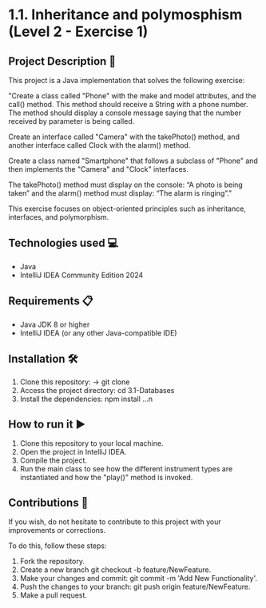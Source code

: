 
# 1.1. Inheritance and polymosphism (Level 2 - Exercise 1)

## Project Description 📄

This project is a Java implementation that solves the following exercise:

"Create a class called "Phone" with the make and model attributes, and the call() method. This method should receive a String with a phone number. The method should display a console message saying that the number received by parameter is being called. 

Create an interface called "Camera" with the takePhoto() method, and another interface called Clock with the alarm() method.

Create a class named "Smartphone" that follows a subclass of "Phone" and then implements the "Camera" and "Clock" interfaces.

The takePhoto() method must display on the console: “A photo is being taken” and the alarm() method must display: “The alarm is ringing”." 

This exercise focuses on object-oriented principles such as inheritance, interfaces, and polymorphism.






## Technologies used 💻

- Java
- IntelliJ IDEA Community Edition 2024
 

## Requirements 📋

- Java JDK 8 or higher
- IntelliJ IDEA (or any other Java-compatible IDE)
## Installation 🛠️

1. Clone this repository: -> git clone
2. Access the project directory: cd 3.1-Databases
3. Install the dependencies: npm install …n 
## How to run it ▶️

1. Clone this repository to your local machine.
2. Open the project in IntelliJ IDEA.
3. Compile the project.
4. Run the main class to see how the different instrument types are instantiated and how the "play()" method is invoked.
## Contributions 🤝

If you wish, do not hesitate to contribute to this project with your improvements or corrections.

To do this, follow these steps:
1. Fork the repository.
2. Create a new branch git checkout -b feature/NewFeature.
3. Make your changes and commit: git commit -m 'Add New Functionality'.
4. Push the changes to your branch: git push origin feature/NewFeature.
5. Make a pull request.
